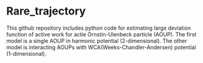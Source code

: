 # Rare_trajectory
This github repository includes python code for estimating large deviation function of active work for actie Ornstin-Ulenbeck particle (AOUP). 
The first model is a single AOUP in harmonic potential (2-dimensional). 
The other model is interacting AOUPs with WCA(Weeks-Chandler-Andersen) potential (1-dimensional). 
